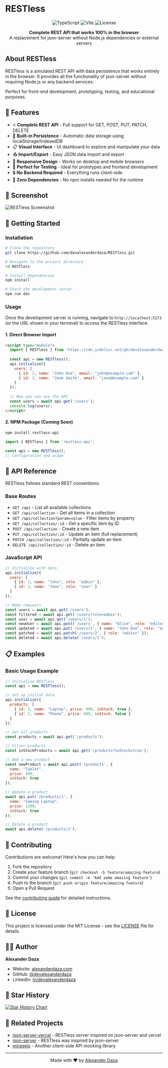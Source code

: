 # RESTless

<div align="center">
  <img src="https://img.shields.io/badge/TypeScript-007ACC?style=for-the-badge&logo=typescript&logoColor=white" alt="TypeScript" />
  <img src="https://img.shields.io/badge/Vite-B73BFE?style=for-the-badge&logo=vite&logoColor=FFD62E" alt="Vite" />
  <img src="https://img.shields.io/badge/license-MIT-green.svg" alt="License" />
</div>

<p align="center">
  <b>Complete REST API that works 100% in the browser</b><br>
  A replacement for json-server without Node.js dependencies or external servers
</p>

## About RESTless

RESTless is a simulated REST API with data persistence that works entirely in the browser. It provides all the functionality of json-server without requiring Node.js or any backend services.

Perfect for front-end development, prototyping, testing, and educational purposes.

## 🌟 Features

- 🔥 **Complete REST API** - Full support for GET, POST, PUT, PATCH, DELETE
- 💾 **Built-in Persistence** - Automatic data storage using localStorage/IndexedDB
- 📋 **Visual Interface** - UI dashboard to explore and manipulate your data
- 📤 **Import/Export** - Easy JSON data import and export
- 📱 **Responsive Design** - Works on desktop and mobile browsers
- 🧪 **Perfect for Testing** - Ideal for prototypes and frontend development
- 🔒 **No Backend Required** - Everything runs client-side
- 🚀 **Zero Dependencies** - No npm installs needed for the runtime

## 📸 Screenshot

![RESTless Screenshot](public/img/screenshot.jpg)

## 🚀 Getting Started

### Installation

```bash
# Clone the repository
git clone https://github.com/devalexanderdaza/RESTless.git

# Navigate to the project directory
cd RESTless

# Install dependencies
npm install

# Start the development server
npm run dev
```

### Usage

Once the development server is running, navigate to `http://localhost:5173` (or the URL shown in your terminal) to access the RESTless interface.

#### 1. Direct Browser Import

```html
<script type="module">
  import { RESTless } from 'https://cdn.jsdelivr.net/gh/devalexanderdaza/RESTless@latest/dist/restless.es.js';
  
  const api = new RESTless();
  api.initialize({
    users: [
      { id: 1, name: "John Doe", email: "john@example.com" },
      { id: 2, name: "Jane Smith", email: "jane@example.com" }
    ]
  });
  
  // Now you can use the API
  const users = await api.get('/users');
  console.log(users);
</script>
```

#### 2. NPM Package (Coming Soon)

```bash
npm install restless-api
```

```javascript
import { RESTless } from 'restless-api';

const api = new RESTless();
// Configuration and usage
```

## 📖 API Reference

RESTless follows standard REST conventions:

### Base Routes

- `GET /api` - List all available collections
- `GET /api/collection` - Get all items in a collection
- `GET /api/collection?param=value` - Filter items by property
- `GET /api/collection/:id` - Get a specific item by ID
- `POST /api/collection` - Create a new item
- `PUT /api/collection/:id` - Update an item (full replacement)
- `PATCH /api/collection/:id` - Partially update an item
- `DELETE /api/collection/:id` - Delete an item

### JavaScript API

```javascript
// Initialize with data
api.initialize({
  users: [
    { id: 1, name: "John", role: "admin" },
    { id: 2, name: "Jane", role: "user" }
  ]
});

// Make requests
const users = await api.get('/users');
const filtered = await api.get('/users?role=admin');
const user = await api.get('/users/1');
const newUser = await api.post('/users', { name: "Alice", role: "editor" });
const updated = await api.put('/users/1', { name: "John Doe", role: "admin" });
const patched = await api.patch('/users/2', { role: "editor" });
const deleted = await api.delete('/users/1');
```

## 📋 Examples

### Basic Usage Example

```javascript
// Initialize RESTless
const api = new RESTless();

// Set up initial data
api.initialize({
  products: [
    { id: 1, name: "Laptop", price: 999, inStock: true },
    { id: 2, name: "Phone", price: 699, inStock: false }
  ]
});

// Get all products
const products = await api.get('/products');

// Filter products
const inStockProducts = await api.get('/products?inStock=true');

// Add a new product
const newProduct = await api.post('/products', {
  name: "Tablet",
  price: 499,
  inStock: true
});

// Update a product
await api.put('/products/1', {
  name: "Gaming Laptop",
  price: 1299,
  inStock: true
});

// Delete a product
await api.delete('/products/2');
```

## 🤝 Contributing

Contributions are welcome! Here's how you can help:

1. Fork the repository
2. Create your feature branch (`git checkout -b feature/amazing-feature`)
3. Commit your changes (`git commit -m 'Add some amazing feature'`)
4. Push to the branch (`git push origin feature/amazing-feature`)
5. Open a Pull Request

See the [contributing guide](CONTRIBUTING.md) for detailed instructions.

## 📄 License

This project is licensed under the MIT License - see the [LICENSE](LICENSE.md) file for details.

## 👨‍💻 Author

**Alexander Daza**
- Website: [alexanderdaza.com](https://www.alexanderdaza.dev)
- GitHub: [@devalexanderdaza](https://github.com/devalexanderdaza)
- LinkedIn: [in/devalexanderdaza](https://linkedin.com/in/devalexanderdaza)

## 🌟 Star History

[![Star History Chart](https://api.star-history.com/svg?repos=devalexanderdaza/RESTless&type=Date)](https://star-history.com/#devalexanderdaza/RESTless&Date)

## 🔗 Related Projects

- [json-server-vercel](https://github.com/kitloong/json-server-vercel) - RESTless server inspired on json-server and vercel
- [json-server](https://github.com/typicode/json-server) - RESTless was inspired by json-server
- [miragejs](https://miragejs.com/) - Another client-side API mocking library

---

<p align="center">
  Made with ❤️ by <a href="https://github.com/devalexanderdaza">Alexander Daza</a>
</p>
